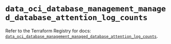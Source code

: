 # `data_oci_database_management_managed_database_attention_log_counts`

Refer to the Terraform Registry for docs: [`data_oci_database_management_managed_database_attention_log_counts`](https://registry.terraform.io/providers/oracle/oci/6.18.0/docs/data-sources/database_management_managed_database_attention_log_counts).
